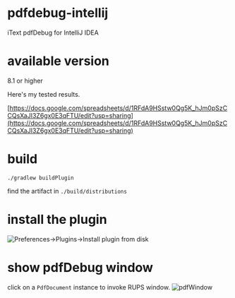 # pdfdebug-intellij
iText pdfDebug for IntelliJ IDEA

# available version
8.1 or higher

Here's my tested results.

[https://docs.google.com/spreadsheets/d/1RFdA9HSstw0Qg5K_hJm0pSzCCQsXaJI3Z6gx0E3qFTU/edit?usp=sharing](https://docs.google.com/spreadsheets/d/1RFdA9HSstw0Qg5K_hJm0pSzCCQsXaJI3Z6gx0E3qFTU/edit?usp=sharing)

# build
```
./gradlew buildPlugin
```
find the artifact in `./build/distributions`

# install the plugin
![Preferences->Plugins->Install plugin from disk](https://lh3.googleusercontent.com/0zJJNZN-4nbjYuHmkuvRbk9UfG9oeGZr2sx6-18WmOriN9-oxE_aiBxiQKbU598sianom4m-nFDsf1Ac4B86PuN7qFnH8J6POZnze9Xb0giwwDaxD-fqt4aGb4fbMBbZ-Wyk5KVaFx9A8TZG0HhwVwmHFcdA2v9zHebHfQTSCDyt9QVgvXF89pjc2FMUvpNDtVd7YSUFTfT2IUzm4qCJ5g7fCQGP1MY6XuX2P4PgXehAMiD6NHko6mzLQllTuuQM8e85Hzm9s-CY0c0iQYZhr1OXahUZgG_k6EDi0I6-aCUChb4E5taBU483euVrORe_yEm5kfrtuh6SKoYGhocsAhlFUPTgLI6Ekomrx2_U3h3bYPiFs6Y82VMDAhnhrPJX9p2WxqhkReahkpegcQbc7yhRYZXW50oWfDsUwfAt1vQZjHqKfMR1W5gk1zMabaFYTLvfZBiRHnqfqgyk_VEEd_M4wblIYKPy4DcmdM3EcuVmRYEHNTrSyxqudGIpf74rt6XxoqPh_OQfsTVhCeayBRzYr7dnClNYYibBDt5WANIgHOX9H45WoKoE1Prst9sRcIt6nQc0DeXJpjjtIHVWE3kS54P4dtFID0w7z5cAmw5e4OlTlk6fBVQmbS8JJYsy-d4MoZs8Yrwk_22Lli2j8RgoWpFAIKFvCA=w1218-h826-no)

# show pdfDebug window
click on a `PdfDocument` instance to invoke RUPS window.
![pdfWindow](https://lh3.googleusercontent.com/8C0dF_6z4fpvIb0Vkb806uPAFnn1B9ZbftXR8XQvNUJo23YAQQLifnjs-3CFkamCE66mh2mJbS6iM2Y98lHY3A4I-xoVnQ5TJ6vHyRfvbDISj5sodT2-OEcIZWKFoANXqvc8KP8GyXQ_4fX7u-uy-7Hs-CVj6eBzCXC_rA_T2sAbNpxmQGu1GhQMN1LomtCJeVowV_nnn484K5PKfK-nI-Aoo7RtjWtcKdA6mJB5NUgSKScP3h71tTH2nglUzYv6OfmTjn-3dwDD6hLrm2uyA0AdMXzj-uTDMOYJK4WDV1Zl46HrSAZq1rYANvmCWQNahY7rMA430oHrMzfKecWhjAdZXQLrAjSjxHmeQFE4cA7CCwFa0qyon8kaLiPyP6knFwva3FAINS8faOcbhwmPHRYY1dofkBKvSfNnuM7jSldh0tVv5WRdr15d1vwPletOTHWSbhPGAFuilw0dcSIej9esrV2lZUAiegXij1E2euXf-bxQHHA2t4vRUwz0hdXRMdYVIdv6irUjuWLceDqeQIueSwhnGYlpABMAu4eBFzvXjAi99tdFOFbmdiFHyp7ZIhw46hVfrgxdi20QJuLp0WYB69QMqjpCdwuJtkIsBSJ8fJ_tW8zn0jfQ76CmF6lESrqN53HN0lWZDClew4nj2U2gAY2mTOSpdA=w1259-h826-no)